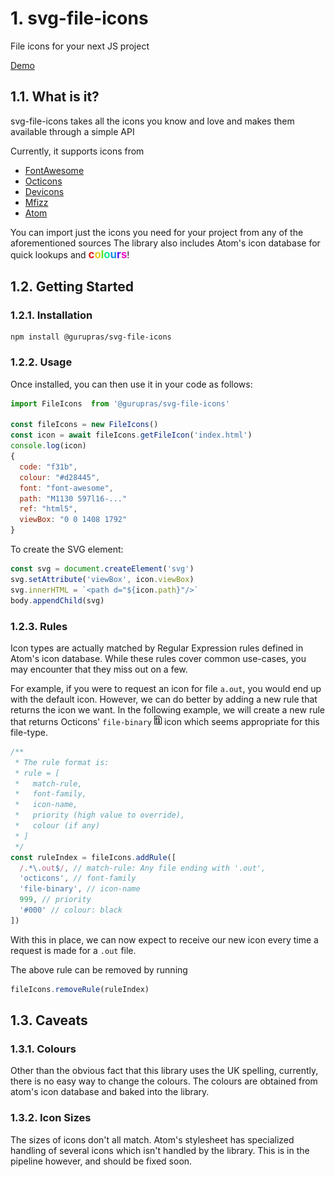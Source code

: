 <a name="svg-file-icons"></a>

# 1\. svg-file-icons
File icons for your next JS project

[Demo](https://gurupras.github.io/svg-file-icons)

<a name="whatisit?"></a>

## 1.1\. What is it?

svg-file-icons takes all the icons you know and love and makes them available through a simple API

Currently, it supports icons from
  *   [FontAwesome](https://github.com/fortawesome/font-awesome)
  *   [Octicons](https://github.com/primer/octicons)
  *   [Devicons](https://github.com/file-icons/devopicons)
  *   [Mfizz](https://github.com/file-icons/mfixx)
  *   [Atom](https://github.com/file-icons/source)

  You can import just the icons you need for your project from any of the aforementioned sources
  The library also includes Atom's icon database for quick lookups and
  <span style="display: inline-block; font-weight: bold; font-size: 1.2em;">
  <span style="color: rgb(230, 25, 25);">c</span><span style="color: rgb(230, 200, 25);">o</span><span style="color: rgb(84, 230, 25);">l</span><span style="color: rgb(25, 230, 142);">o</span><span style="color: rgb(25, 142, 230);">u</span><span style="color: rgb(84, 25, 230);">r</span><span style="color: rgb(230, 25, 200);">s</span>
  </span>!

<a name="gettingstarted"></a>

## 1.2\. Getting Started

<a name="installation"></a>

### 1.2.1\. Installation

    npm install @gurupras/svg-file-icons

<a name="usage"></a>

### 1.2.2\. Usage
Once installed, you can then use it in your code as follows:

```js
import FileIcons  from '@gurupras/svg-file-icons'

const fileIcons = new FileIcons()
const icon = await fileIcons.getFileIcon('index.html')
console.log(icon)
{
  code: "f31b",
  colour: "#d28445",
  font: "font-awesome",
  path: "M1130 597l16-..."
  ref: "html5",
  viewBox: "0 0 1408 1792"
}
```

To create the SVG element:
```js
const svg = document.createElement('svg')
svg.setAttribute('viewBox', icon.viewBox)
svg.innerHTML = `<path d="${icon.path}"/>`
body.appendChild(svg)
```

<a name="rules"></a>

### 1.2.3\. Rules
Icon types are actually matched by Regular Expression rules defined in Atom's icon database.
While these rules cover common use-cases, you may encounter that they miss out on a few.

For example, if you were to request an icon for file `a.out`, you would end up with the default icon.
However, we can do better by adding a new rule that returns the icon we want. In the following example, we will
create a new rule that returns Octicons' `file-binary` <img src="./file-binary.png" alt="Binary file icon"/>
</span> icon which seems appropriate for this file-type.

```js
/**
 * The rule format is:
 * rule = [
 *   match-rule,
 *   font-family,
 *   icon-name,
 *   priority (high value to override),
 *   colour (if any)
 * ]
 */
const ruleIndex = fileIcons.addRule([
  /.*\.out$/, // match-rule: Any file ending with '.out',
  'octicons', // font-family
  'file-binary', // icon-name
  999, // priority
  '#000' // colour: black
])
```

With this in place, we can now expect to receive our new icon every time a request is made for a `.out` file.

The above rule can be removed by running
```js
fileIcons.removeRule(ruleIndex)
```



<a name="caveats"></a>

## 1.3\. Caveats
<a name="colours"></a>

### 1.3.1\. Colours
Other than the obvious fact that this library uses the UK spelling, currently, there is no easy way to change the colours. The colours are obtained from atom's icon database and baked into the library.

<a name="iconsizes"></a>

### 1.3.2\. Icon Sizes
The sizes of icons don't all match. Atom's stylesheet has specialized handling of several icons which isn't handled by the library. This is in the pipeline however, and should be fixed soon.
